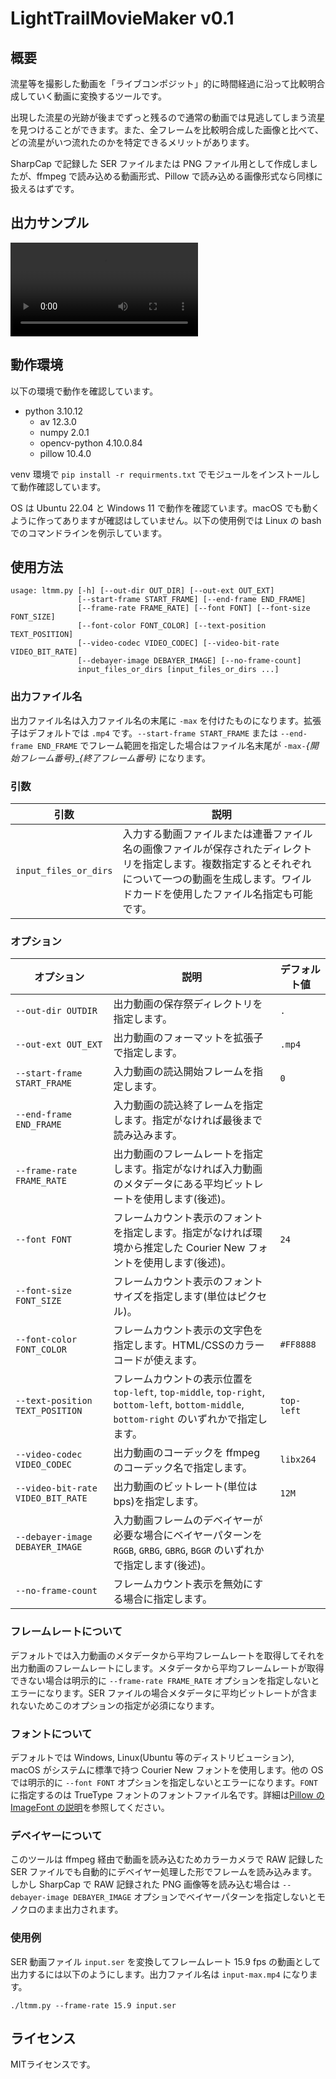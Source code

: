 # LightTrailMovieMaker v0.1

## 概要

流星等を撮影した動画を「ライブコンポジット」的に時間経過に沿って比較明合成していく動画に変換するツールです。

出現した流星の光跡が後までずっと残るので通常の動画では見逃してしまう流星を見つけることができます。また、全フレームを比較明合成した画像と比べて、どの流星がいつ流れたのかを特定できるメリットがあります。

SharpCap で記録した SER ファイルまたは PNG ファイル用として作成しましたが、ffmpeg で読み込める動画形式、Pillow で読み込める画像形式なら同様に扱えるはずです。

## 出力サンプル

<video src="https://www.flickr.com/photos/rnanba/53928500895/play/1080p/882c15b91b"></video>

## 動作環境

以下の環境で動作を確認しています。

- python 3.10.12
  - av 12.3.0
  - numpy 2.0.1
  - opencv-python 4.10.0.84
  - pillow 10.4.0

venv 環境で `pip install -r requirments.txt` でモジュールをインストールして動作確認しています。

OS は Ubuntu 22.04 と Windows 11 で動作を確認ています。macOS でも動くように作ってありますが確認はしていません。以下の使用例では Linux の bash でのコマンドラインを例示しています。

## 使用方法

```
usage: ltmm.py [-h] [--out-dir OUT_DIR] [--out-ext OUT_EXT]
               [--start-frame START_FRAME] [--end-frame END_FRAME]
               [--frame-rate FRAME_RATE] [--font FONT] [--font-size FONT_SIZE]
               [--font-color FONT_COLOR] [--text-position TEXT_POSITION]
               [--video-codec VIDEO_CODEC] [--video-bit-rate VIDEO_BIT_RATE]
               [--debayer-image DEBAYER_IMAGE] [--no-frame-count]
               input_files_or_dirs [input_files_or_dirs ...]
```

### 出力ファイル名

出力ファイル名は入力ファイル名の末尾に `-max` を付けたものになります。拡張子はデフォルトでは `.mp4` です。`--start-frame START_FRAME` または `--end-frame END_FRAME` でフレーム範囲を指定した場合はファイル名末尾が `-max-`*{開始フレーム番号}*_*{終了フレーム番号}* になります。

### 引数

| 引数                  | 説明 |
|-----------------------|------|
| `input_files_or_dirs` | 入力する動画ファイルまたは連番ファイル名の画像ファイルが保存されたディレクトリを指定します。複数指定するとそれぞれについて一つの動画を生成します。ワイルドカードを使用したファイル名指定も可能です。 |

### オプション

| オプション                        | 説明                                                                                                                                        | デフォルト値 |
|-----------------------------------|---------------------------------------------------------------------------------------------------------------------------------------------|--------------|
| `--out-dir OUTDIR`                | 出力動画の保存祭ディレクトリを指定します。                                                                                                  | `.`          |
| `--out-ext OUT_EXT`               | 出力動画のフォーマットを拡張子で指定します。                                                                                                | `.mp4`       |
| `--start-frame START_FRAME`       | 入力動画の読込開始フレームを指定します。                                                                                                    | `0`          |
| `--end-frame END_FRAME`           | 入力動画の読込終了レームを指定します。指定がなければ最後まで読み込みます。                                                                  |              |
| `--frame-rate FRAME_RATE`         | 出力動画のフレームレートを指定します。指定がなければ入力動画のメタデータにある平均ビットレートを使用します(後述)。                          |              |
| `--font FONT`                     | フレームカウント表示のフォントを指定します。指定がなければ環境から推定した Courier New フォントを使用します(後述)。                         | `24`         |
| `--font-size FONT_SIZE`           | フレームカウント表示のフォントサイズを指定します(単位はピクセル)。                                                                          |              |
| `--font-color FONT_COLOR`         | フレームカウント表示の文字色を指定します。HTML/CSSのカラーコードが使えます。                                                                | `#FF8888`    |
| `--text-position TEXT_POSITION`   | フレームカウントの表示位置を `top-left`, `top-middle`, `top-right`, `bottom-left`, `bottom-middle`, `bottom-right` のいずれかで指定します。 | `top-left`   |
| `--video-codec VIDEO_CODEC`       | 出力動画のコーデックを ffmpeg のコーデック名で指定します。                                                                                  | `libx264`    |
| `--video-bit-rate VIDEO_BIT_RATE` | 出力動画のビットレート(単位はbps)を指定します。                                                                                             | `12M`        |
| `--debayer-image DEBAYER_IMAGE`   | 入力動画フレームのデベイヤーが必要な場合にベイヤーパターンを `RGGB`, `GRBG`, `GBRG`, `BGGR` のいずれかで指定します(後述)。                  |              |
| `--no-frame-count`                | フレームカウント表示を無効にする場合に指定します。                                                                                          |              |

### フレームレートについて

デフォルトでは入力動画のメタデータから平均フレームレートを取得してそれを出力動画のフレームレートにします。メタデータから平均フレームレートが取得できない場合は明示的に `--frame-rate FRAME_RATE` オプションを指定しないとエラーになります。SER ファイルの場合メタデータに平均ビットレートが含まれないためこのオプションの指定が必須になります。

### フォントについて

デフォルトでは Windows, Linux(Ubuntu 等のディストリビューション), macOS がシステムに標準で持つ Courier New フォントを使用します。他の OS では明示的に `--font FONT` オプションを指定しないとエラーになります。`FONT` に指定するのは TrueType フォントのフォントファイル名です。詳細は[Pillow の ImageFont の説明](https://pillow.readthedocs.io/en/stable/reference/ImageFont.html)を参照してください。

### デベイヤーについて

このツールは ffmpeg 経由で動画を読み込むためカラーカメラで RAW 記録した SER ファイルでも自動的にデベイヤー処理した形でフレームを読み込みます。しかし SharpCap で RAW 記録された PNG 画像等を読み込む場合は `--debayer-image DEBAYER_IMAGE` オプションでベイヤーパターンを指定しないとモノクロのまま出力されます。

### 使用例

SER 動画ファイル `input.ser` を変換してフレームレート 15.9 fps の動画として出力するには以下のようにします。出力ファイル名は `input-max.mp4` になります。

```
./ltmm.py --frame-rate 15.9 input.ser
```

## ライセンス

MITライセンスです。
